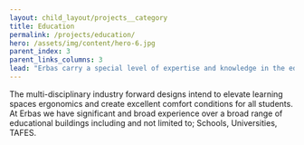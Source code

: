 ```yaml
---
layout: child_layout/projects__category
title: Education
permalink: /projects/education/
hero: /assets/img/content/hero-6.jpg
parent_index: 3
parent_links_columns: 3
lead: "Erbas carry a special level of expertise and knowledge in the education sector catering for all types of learning spaces."
---
```


The multi-disciplinary industry forward designs intend to elevate learning spaces ergonomics and create excellent comfort conditions for all students. At Erbas we have significant and broad experience over a broad range of educational buildings including and not limited to; Schools, Universities, TAFES.